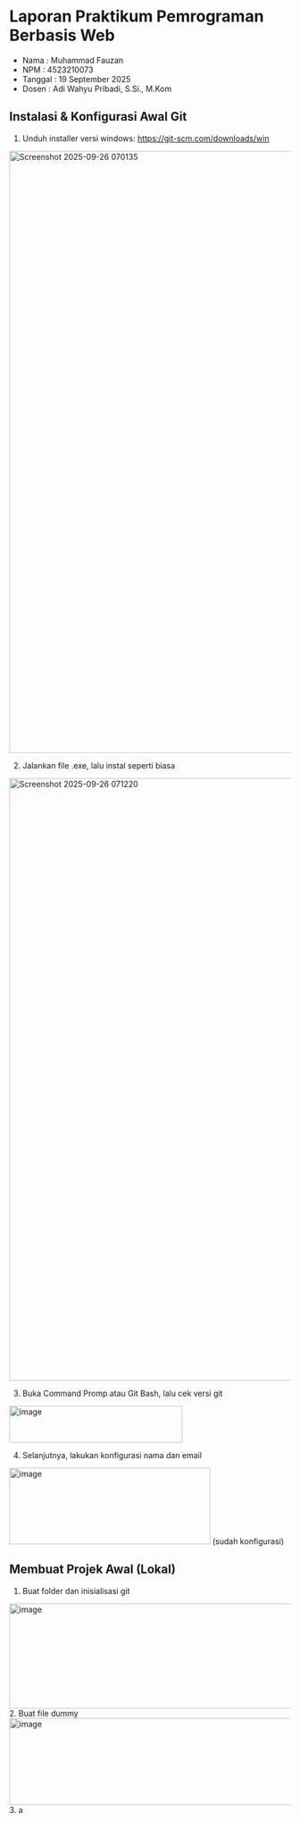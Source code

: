 # Laporan Praktikum Pemrograman Berbasis Web
- Nama     : Muhammad Fauzan
- NPM      : 4523210073
- Tanggal  : 19 September 2025
- Dosen    : Adi Wahyu Pribadi, S.Si., M.Kom
## Instalasi & Konfigurasi Awal Git
1. Unduh installer versi windows: https://git-scm.com/downloads/win
<img width="1919" height="1078" alt="Screenshot 2025-09-26 070135" src="https://github.com/user-attachments/assets/5109daea-810c-47a8-9ad8-cf61ede05b2b" />

2. Jalankan file .exe, lalu instal seperti biasa
<img width="1914" height="1079" alt="Screenshot 2025-09-26 071220" src="https://github.com/user-attachments/assets/73018682-db34-4201-a559-d44b4e640e18" />

3. Buka Command Promp atau Git Bash, lalu cek versi git
<img width="310" height="66" alt="image" src="https://github.com/user-attachments/assets/460b0fd3-768d-486c-9155-3a18a9e15325" />

4. Selanjutnya, lakukan konfigurasi nama dan email
<img width="360" height="137" alt="image" src="https://github.com/user-attachments/assets/2d0cd0c7-5772-4f65-8ec0-2c70ca789c60" />
(sudah konfigurasi)

## Membuat Projek Awal (Lokal)
1. Buat folder dan inisialisasi git
<img width="671" height="188" alt="image" src="https://github.com/user-attachments/assets/5210a27f-409d-41f6-aa45-52f7ded8b6eb" />
2. Buat file dummy
<img width="576" height="156" alt="image" src="https://github.com/user-attachments/assets/df68f867-9dca-498f-b0ef-cc9763d1c5ce" />
3. a

